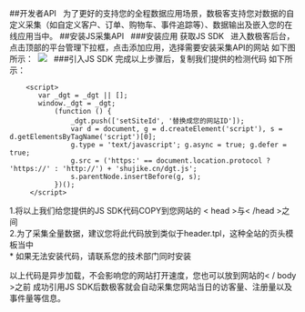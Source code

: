 ##开发者API  
为了更好的支持您的全程数据应用场景，数极客支持您对数据的自定义采集（如自定义客户、订单、购物车、事件追踪等）、数据输出及嵌入您的在线应用当中。
##安装JS采集API   
###安装应用 获取JS SDK   
进入数极客后台，点击顶部的平台管理下拉框，点击添加应用，选择需要安装采集API的网站 如下图所示： 
![](http://www.shujike.com/images/buzhou.jpg)  
###引入JS SDK
完成以上步骤后，复制我们提供的检测代码 如下所示：
    
        <script>
           var _dgt = _dgt || [];
           window._dgt = _dgt;
               (function () {
                   _dgt.push(['setSiteId', '替换成您的网站ID']);
                   var d = document, g = d.createElement('script'), s = d.getElementsByTagName('script')[0];
                   g.type = 'text/javascript'; g.async = true; g.defer = true;
                   g.src = ('https:' == document.location.protocol ? 'https://' : 'http://') + 'shujike.cn/dgt.js';
                   s.parentNode.insertBefore(g, s);
               })();
         </script> 
           
 1.将以上我们给您提供的JS SDK代码COPY到您网站的 < head >与< /head >之间  
 2.为了采集全量数据，建议您将此代码放到类似于header.tpl，这种全站的页头模板当中  
 * 如果无法安装代码，请联系您的技术部门同时安装  
 
以上代码是异步加载，不会影响您的网站打开速度，您也可以放到网站的< / body >之前 成功引用JS SDK后数极客就会自动采集您网站当日的访客量、注册量以及事件量等信息。
